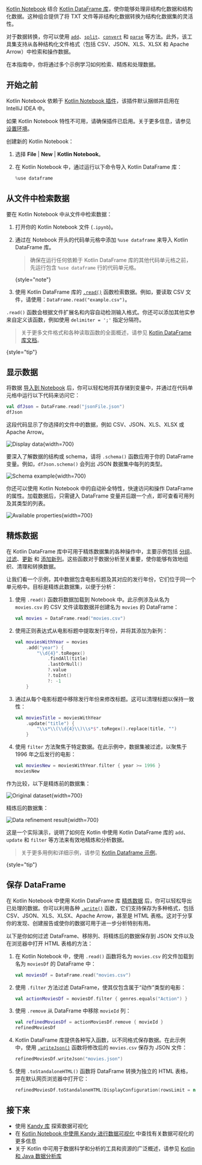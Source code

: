 [//]: # (title: 从文件中检索数据)

[Kotlin Notebook](kotlin-notebook-overview.md) 结合 [Kotlin DataFrame 库](https://kotlin.github.io/dataframe/home.html)，使你能够处理非结构化数据和结构化数据。这种组合提供了将 TXT 文件等非结构化数据转换为结构化数据集的灵活性。

对于数据转换，你可以使用 [`add`](https://kotlin.github.io/dataframe/adddf.html)、[`split`](https://kotlin.github.io/dataframe/split.html)、[`convert`](https://kotlin.github.io/dataframe/convert.html) 和 [`parse`](https://kotlin.github.io/dataframe/parse.html) 等方法。此外，该工具集支持从各种结构化文件格式（包括 CSV、JSON、XLS、XLSX 和 Apache Arrow）中检索和操作数据。

在本指南中，你将通过多个示例学习如何检索、精炼和处理数据。

## 开始之前

Kotlin Notebook 依赖于 [Kotlin Notebook 插件](https://plugins.jetbrains.com/plugin/16340-kotlin-notebook)，该插件默认捆绑并启用在 IntelliJ IDEA 中。

如果 Kotlin Notebook 特性不可用，请确保插件已启用。关于更多信息，请参见 [设置环境](kotlin-notebook-set-up-env.md)。

创建新的 Kotlin Notebook：

1.  选择 **File** | **New** | **Kotlin Notebook**。
2.  在 Kotlin Notebook 中，通过运行以下命令导入 Kotlin DataFrame 库：

    ```kotlin
    %use dataframe
    ```

## 从文件中检索数据

要在 Kotlin Notebook 中从文件中检索数据：

1.  打开你的 Kotlin Notebook 文件 (`.ipynb`)。
2.  通过在 Notebook 开头的代码单元格中添加 `%use dataframe` 来导入 Kotlin DataFrame 库。
    > 确保在运行任何依赖于 Kotlin DataFrame 库的其他代码单元格之前，先运行包含 `%use dataframe` 行的代码单元格。
    >
    {style="note"}

3.  使用 Kotlin DataFrame 库的 [`.read()`](https://kotlin.github.io/dataframe/read.html) 函数检索数据。例如，要读取 CSV 文件，请使用：`DataFrame.read("example.csv")`。

`.read()` 函数会根据文件扩展名和内容自动检测输入格式。你还可以添加其他实参来自定义该函数，例如使用 `delimiter = ';'` 指定分隔符。

> 关于更多文件格式和各种读取函数的全面概述，请参见 [Kotlin DataFrame 库文档](https://kotlin.github.io/dataframe/read.html)。
>
{style="tip"}

## 显示数据

将数据 [导入到 Notebook](#retrieve-data-from-a-file) 后，你可以轻松地将其存储到变量中，并通过在代码单元格中运行以下代码来访问它：

```kotlin
val dfJson = DataFrame.read("jsonFile.json")
dfJson
```

这段代码显示了你选择的文件中的数据，例如 CSV、JSON、XLS、XLSX 或 Apache Arrow。

![Display data](display-data.png){width=700}

要深入了解数据的结构或 schema，请将 `.schema()` 函数应用于你的 DataFrame 变量。例如，`dfJson.schema()` 会列出 JSON 数据集中每列的类型。

![Schema example](schema-data-analysis.png){width=700}

你还可以使用 Kotlin Notebook 中的自动补全特性，快速访问和操作 DataFrame 的属性。加载数据后，只需键入 DataFrame 变量并后跟一个点，即可查看可用列及其类型的列表。

![Available properties](auto-completion-data-analysis.png){width=700}

## 精炼数据

在 Kotlin DataFrame 库中可用于精炼数据集的各种操作中，主要示例包括 [分组](https://kotlin.github.io/dataframe/group.html)、[过滤](https://kotlin.github.io/dataframe/filter.html)、[更新](https://kotlin.github.io/dataframe/update.html) 和 [添加新列](https://kotlin.github.io/dataframe/add.html)。这些函数对于数据分析至关重要，使你能够有效地组织、清理和转换数据。

让我们看一个示例，其中数据包含电影标题及其对应的发行年份，它们位于同一个单元格中。目标是精炼此数据集，以便于分析：

1.  使用 `.read()` 函数将数据加载到 Notebook 中。此示例涉及从名为 `movies.csv` 的 CSV 文件读取数据并创建名为 `movies` 的 DataFrame：

    ```kotlin
    val movies = DataFrame.read("movies.csv")
    ```

2.  使用正则表达式从电影标题中提取发行年份，并将其添加为新列：

    ```kotlin
    val moviesWithYear = movies
        .add("year") { 
            "\\d{4}".toRegex()
                .findAll(title)
                .lastOrNull()
                ?.value
                ?.toInt()
                ?: -1
        }
    ```

3.  通过从每个电影标题中移除发行年份来修改标题。这可以清理标题以保持一致性：

    ```kotlin
    val moviesTitle = moviesWithYear
        .update("title") {
            "\\s*\\(\\d{4}\\)\\s*$".toRegex().replace(title, "")
        }
    ```

4.  使用 `filter` 方法聚焦于特定数据。在此示例中，数据集被过滤，以聚焦于 1996 年之后发行的电影：

    ```kotlin
    val moviesNew = moviesWithYear.filter { year >= 1996 }
    moviesNew
    ```

作为比较，以下是精炼前的数据集：

![Original dataset](original-dataset.png){width=700}

精炼后的数据集：

![Data refinement result](refined-data.png){width=700}

这是一个实际演示，说明了如何在 Kotlin 中使用 Kotlin DataFrame 库的 `add`、`update` 和 `filter` 等方法来有效地精炼和分析数据。

> 关于更多用例和详细示例，请参见 [Kotlin Dataframe 示例](https://github.com/Kotlin/dataframe/tree/master/examples)。
>
{style="tip"}

## 保存 DataFrame

在 Kotlin Notebook 中使用 Kotlin DataFrame 库 [精炼数据](#refine-data) 后，你可以轻松导出已处理的数据。你可以利用各种 [`.write()`](https://kotlin.github.io/dataframe/write.html) 函数，它们支持保存为多种格式，包括 CSV、JSON、XLS、XLSX、Apache Arrow，甚至是 HTML 表格。这对于分享你的发现、创建报告或使你的数据可用于进一步分析特别有用。

以下是你如何过滤 DataFrame、移除列、将精炼后的数据保存到 JSON 文件以及在浏览器中打开 HTML 表格的方法：

1.  在 Kotlin Notebook 中，使用 `.read()` 函数将名为 `movies.csv` 的文件加载到名为 `moviesDf` 的 DataFrame 中：

    ```kotlin
    val moviesDf = DataFrame.read("movies.csv")
    ```

2.  使用 `.filter` 方法过滤 DataFrame，使其仅包含属于“动作”类型的电影：

    ```kotlin
    val actionMoviesDf = moviesDf.filter { genres.equals("Action") }
    ```

3.  使用 `.remove` 从 DataFrame 中移除 `movieId` 列：

    ```kotlin
    val refinedMoviesDf = actionMoviesDf.remove { movieId }
    refinedMoviesDf
    ```

4.  Kotlin DataFrame 库提供各种写入函数，以不同格式保存数据。在此示例中，使用 [`.writeJson()`](https://kotlin.github.io/dataframe/write.html#writing-to-json) 函数将修改后的 `movies.csv` 保存为 JSON 文件：

    ```kotlin
    refinedMoviesDf.writeJson("movies.json")
    ```

5.  使用 `.toStandaloneHTML()` 函数将 DataFrame 转换为独立的 HTML 表格，并在默认网页浏览器中打开它：

    ```kotlin
    refinedMoviesDf.toStandaloneHTML(DisplayConfiguration(rowsLimit = null)).openInBrowser()
    ```

## 接下来

*   使用 [Kandy 库](https://kotlin.github.io/kandy/examples.html) 探索数据可视化
*   在 [Kotlin Notebook 中使用 Kandy 进行数据可视化](data-analysis-visualization.md) 中查找有关数据可视化的更多信息
*   关于 Kotlin 中可用于数据科学和分析的工具和资源的广泛概述，请参见 [Kotlin 和 Java 数据分析库](data-analysis-libraries.md)